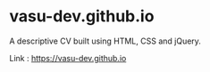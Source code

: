 # vasu-dev.github.io

A descriptive CV built using HTML, CSS and jQuery.

Link : https://vasu-dev.github.io
